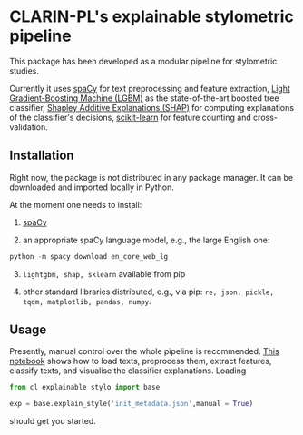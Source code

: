 # CLARIN-PL's explainable stylometric pipeline
 
This package has been developed as a modular pipeline for stylometric studies.

Currently it uses [spaCy](https://spacy.io) for text preprocessing and feature extraction, [Light Gradient-Boosting Machine (LGBM)](https://github.com/microsoft/LightGBM) as the state-of-the-art boosted tree classifier, [Shapley Additive Explanations (SHAP)](https://github.com/shap/shap) for computing explanations of the classifier's decisions, [scikit-learn](https://scikit-learn.org/stable/index.html) for feature counting and cross-validation.

## Installation

Right now, the package is not distributed in any package manager.
It can be downloaded and imported locally in Python.

At the moment one needs to install:
1. [spaCy](https://spacy.io/usage) 

2. an appropriate spaCy language model, e.g., the large English one:
```python
python -m spacy download en_core_web_lg
```

3. `lightgbm, shap, sklearn` available from pip

4. other standard libraries distributed, e.g., via pip:
`re, json, pickle, tqdm, matplotlib, pandas, numpy`.

## Usage

Presently, manual control over the whole pipeline is recommended. [This notebook](notebooks/test_base.ipynb) shows how to load texts, preprocess them, extract features, classify texts, and visualise the classifier explanations.
Loading 
```python
from cl_explainable_stylo import base

exp = base.explain_style('init_metadata.json',manual = True)
```
should get you started.
